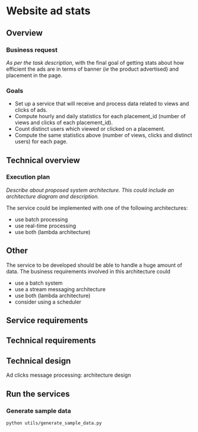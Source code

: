 # Website ad stats

## Overview

### Business request

_As per the task description_, with the final goal of getting stats about how efficient the ads are in terms of banner (_ie_ the product advertised) and placement in the page.

### Goals

- Set up a service that will receive and process data related to views and clicks of ads.  
- Compute hourly and daily statistics for each placement_id (number of views and clicks of each placement_id).
- Count distinct users which viewed or clicked on a placement.
- Compute the same statistics above (number of views, clicks and distinct users) for each page.

## Technical overview

### Execution plan

_Describe about proposed system architecture. This could include an architecture diagram and description._

The service could be implemented with one of the following architectures:

- use batch processing
- use real-time processing
- use both (lambda architecture)



## Other

The service to be developed should be able to handle a huge amount of data. The business requirements involved in this architecture could

- use a batch system
- use a stream messaging architecture
- use both (lambda architecture)
- consider using a scheduler

## Service requirements

## Technical requirements

## Technical design

Ad clicks message processing: architecture design

## Run the services

### Generate sample data

```bash
python utils/generate_sample_data.py
```
